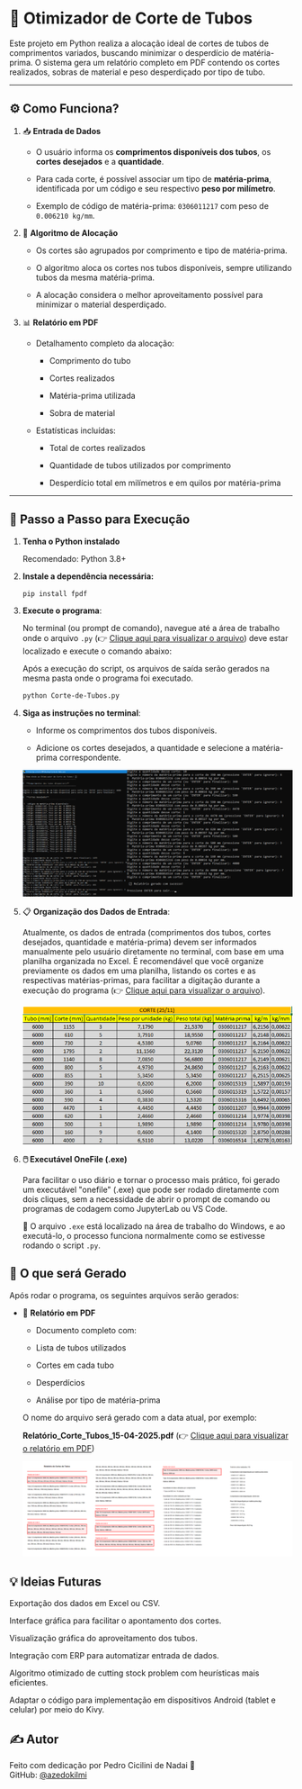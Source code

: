 # 🧠 Otimizador de Corte de Tubos

Este projeto em Python realiza a alocação ideal de cortes de tubos de comprimentos variados, buscando minimizar o desperdício de matéria-prima. O sistema gera um relatório completo em PDF contendo os cortes realizados, sobras de material e peso desperdiçado por tipo de tubo.

---

## ⚙️ Como Funciona?

1. 📥 **Entrada de Dados**
   
   - O usuário informa os **comprimentos disponíveis dos tubos**, os **cortes desejados** e a **quantidade**.
     
   - Para cada corte, é possível associar um tipo de **matéria-prima**, identificada por um código e seu respectivo **peso por milímetro**.
     
   - Exemplo de código de matéria-prima: `0306011217` com peso de `0.006210 kg/mm`.

3. 🧠 **Algoritmo de Alocação**
   
   - Os cortes são agrupados por comprimento e tipo de matéria-prima.
     
   - O algoritmo aloca os cortes nos tubos disponíveis, sempre utilizando tubos da mesma matéria-prima.
     
   - A alocação considera o melhor aproveitamento possível para minimizar o material desperdiçado.

5. 📊 **Relatório em PDF**
   
   - Detalhamento completo da alocação:
     
     - Comprimento do tubo
       
     - Cortes realizados
       
     - Matéria-prima utilizada
       
     - Sobra de material
       
   - Estatísticas incluídas:
     
     - Total de cortes realizados
       
     - Quantidade de tubos utilizados por comprimento
       
     - Desperdício total em milímetros e em quilos por matéria-prima

---

## 🚀 Passo a Passo para Execução

1. **Tenha o Python instalado**
   
   Recomendado: Python 3.8+

3. **Instale a dependência necessária:**

   ```bash
   pip install fpdf
   ```

4. **Execute o programa**:

   No terminal (ou prompt de comando), navegue até a área de trabalho onde o arquivo `.py` (👉 [Clique aqui para visualizar o arquivo](https://github.com/azedokilmi/otimizacao-corte-tubos/blob/main/Corte-de-Tubos.py)) deve estar localizado e execute o comando abaixo:
   
   Após a execução do script, os arquivos de saída serão gerados na mesma pasta onde o programa foi executado.

   ```bash
   python Corte-de-Tubos.py
   ```
   
9. **Siga as instruções no terminal**:
    
   - Informe os comprimentos dos tubos disponíveis.
     
   - Adicione os cortes desejados, a quantidade e selecione a matéria-prima correspondente.
  
   ![Prévia do Programa em Execução](https://github.com/azedokilmi/otimizacao-corte-tubos/blob/main/preview-py.png)
  
11. 📋 **Organização dos Dados de Entrada**:

    Atualmente, os dados de entrada (comprimentos dos tubos, cortes desejados, quantidade e matéria-prima) devem ser informados manualmente pelo usuário diretamente no terminal, com base em uma planilha organizada no Excel. É recomendável que você organize previamente os dados em uma planilha, listando os cortes e as respectivas matérias-primas, para facilitar a digitação durante a execução do programa (👉 [Clique aqui para visualizar o arquivo](https://github.com/azedokilmi/otimizacao-corte-tubos/blob/main/Tubos-para-Cortar.xlsx)).
    
    ![Prévia dos Dados de Entrada](https://github.com/azedokilmi/otimizacao-corte-tubos/blob/main/preview-xlsx.png)
   
5. **🖱️ Executável OneFile (.exe)**

   Para facilitar o uso diário e tornar o processo mais prático, foi gerado um executável "onefile" (.exe) que pode ser rodado diretamente com dois cliques, sem a necessidade de abrir o prompt de comando ou programas de codagem como JupyterLab ou VS Code.

   📂 O arquivo `.exe` está localizado na área de trabalho do Windows, e ao executá-lo, o processo funciona normalmente como se estivesse rodando o script `.py`.
  
## 📂 O que será Gerado

Após rodar o programa, os seguintes arquivos serão gerados:

  - 📄 **Relatório em PDF**  

    - Documento completo com:
    
    - Lista de tubos utilizados
    
    - Cortes em cada tubo
    
    - Desperdícios
    
    - Análise por tipo de matéria-prima
    
    O nome do arquivo será gerado com a data atual, por exemplo:
    
    **Relatório_Corte_Tubos_15-04-2025.pdf**
    (👉 [Clique aqui para visualizar o relatório em PDF](https://github.com/azedokilmi/otimizacao-corte-tubos/raw/main/Relatorio-Corte-Tubos-15-04-2025.pdf))
  
    ![Prévia do Relatório em PDF](https://github.com/azedokilmi/otimizacao-corte-tubos/blob/main/preview-pdf.png)

## 💡 Ideias Futuras

Exportação dos dados em Excel ou CSV.

Interface gráfica para facilitar o apontamento dos cortes.

Visualização gráfica do aproveitamento dos tubos.

Integração com ERP para automatizar entrada de dados.

Algoritmo otimizado de cutting stock problem com heurísticas mais eficientes.

Adaptar o código para implementação em dispositivos Android (tablet e celular) por meio do Kivy.

## ✍️ Autor

Feito com dedicação por Pedro Cicilini de Nadai 💪\
GitHub: [@azedokilmi](https://github.com/azedokilmi)
